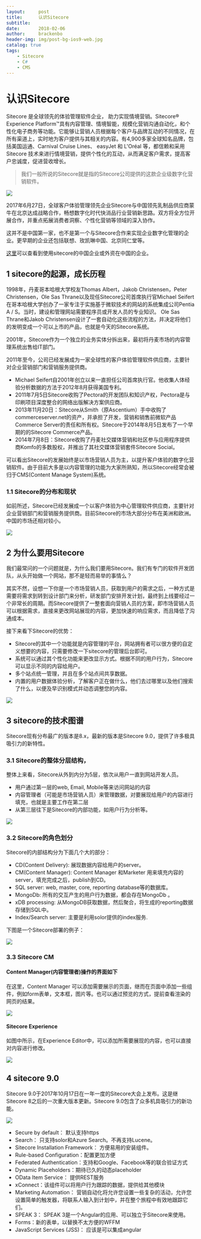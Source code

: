```yaml
---
layout:     post
title:      认识Sitecore
subtitle:
date:       2018-02-06
author:     brackenbo
header-img: img/post-bg-ios9-web.jpg
catalog: true
tags:
    - Sitecore
    - C#
    - CMS
---
```


# 认识Sitecore

Sitecore 是全球领先的体验管理软件企业， 助力实现情境营销。Sitecore® Experience Platform™具有内容管理、情境智能，规模化营销沟通自动化，和个性化电子商务等功能。它能够让营销人员根据每个客户与品牌互动的不同情况，在所有渠道上，实时地为客户提供与其相关的内容。有4,900多家全球知名品牌，包括美国运通、Carnival Cruise Lines、 easyJet 和 L'Oréal 等，都信赖和采用 Sitecore 技术来进行情境营销，提供个性化的互动，从而满足客户需求，提高客户忠诚度，促进营收增长。

> 我们一般所说的Sitecore就是指的Sitecore公司提供的这款企业级数字化营销软件。

![](https://thumbnail0.baidupcs.com/thumbnail/a20c20959687fdaebcd1cdd88f60c864?fid=3190813520-250528-65692526371779&time=1518854400&rt=sh&sign=FDTAER-DCb740ccc5511e5e8fedcff06b081203-gpEVMoX8nrPXHVD9D%2BjcpXx0ofM%3D&expires=8h&chkv=0&chkbd=0&chkpc=&dp-logid=1106106310391193073&dp-callid=0&size=c710_u400&quality=100&vuk=-&ft=video)

2017年6月27日，全球客户体验管理领先企业Sitecore与中国领先乳制品供应商蒙牛在北京达成战略合作，畅想数字化时代快消品行业营销新思路。双方将全方位开展合作，并重点拓展消费者洞察、个性化营销等领域的深入协作。

这并不是中国第一家，也不是第一个与Sitecore合作来实现企业数字化管理的企业。更早期的企业还包括联想、玫凯琳中国、北京同仁堂等。

[这里](https://index.woorank.com/en/reviews?country=cn&technology=sitecore)可以查看到使用sitecore的中国企业或外资在中国的企业。

## 1 sitecore的起源，成长历程

1998年，丹麦哥本哈根大学校友Thomas Albert，Jakob Christensen，Peter Christensen，Ole Sas Thrane以及现任Sitecore公司首席执行官Michael Seifert在哥本哈根大学创办了一家专注于实施基于微软技术的网站的系统集成公司Pentia A / S。当时，建设和管理网站需要程序员或开发人员的专业知识。 Ole Sas Thrane和Jakob Christensen设计了一套自动化这些流程的方法，并决定将他们的发明变成一个可以上市的产品，也就是今天的Sitecore系统。

2001年，Sitecore作为一个独立的业务实体分拆出来，最初将丹麦市场的内容管理系统出售给IT部门。

2011年至今，公司已经发展成为一家全球性的客户体验管理软件供应商，主要针对企业营销部门和营销服务提供商。

* Michael Seifert自2001年创立以来一直担任公司首席执行官。他收集人体经验分析数据的方法于2012年8月获得美国专利。
* 2011年7月5日Sitecore收购了Pectora的开发团队和知识产权，Pectora是与印刷项目深度整合的网络出版解决方案供应商。
* 2013年11月20日：Sitecore从Smith（原Ascentium）手中收购了commerceserver.net的资产，并承担了开发，营销和销售前微软产品Commerce Server的责任和所有权。Sitecore于2014年8月5日发布了一个早期的的Sitecore Commerce产品。
* 2014年7月8日：Sitecore收购了丹麦社交媒体营销和社区参与应用程序提供商Komfo的多数股权，并推出了其社交媒体营销套件Sitecore Social。

可以看出Sitecore的发展始终是以市场营销人员为主，以提升客户体验的数字化营销软件。由于目前大多是以内容管理的功能为大家所熟知，所以Sitecore经常会被归于CMS(Content Manage System)系统。


### 1.1 Sitecore的分布和现状

如前所述，Sitecore已经发展成一个以客户体验为中心管理软件供应商，主要针对企业营销部门和营销服务提供商。目前Sitecore的市场大部分分布在美洲和欧洲。中国的市场还相对较小。

![](https://thumbnail0.baidupcs.com/thumbnail/ddd681c98812985203d8a3b30996fdfa?fid=3190813520-250528-921815512625794&time=1518854400&rt=sh&sign=FDTAER-DCb740ccc5511e5e8fedcff06b081203-LhsQqnK02ysyDOAki%2BciiPB6Chk%3D&expires=2h&chkv=0&chkbd=0&chkpc=&dp-logid=2777635045&dp-callid=0&size=c850_u580&quality=100&vuk=-&ft=video)


## 2  为什么要用Sitecore

我们最常问的一个问题就是，为什么我们要用Sitecore。我们有专门的软件开发团队，从头开始做一个网站，那不是轻而易举的事情么？

其实不然，设想一下你是一个市场营销人员，获取到用户的需求之后，一种方式是需要将需求到转到设计部门来分析，研发部门安排开发计划，最终到上线要经过一个非常长的周期。而Sitecore提供了一整套面向营销人员的方案，即市场营销人员可以根据需求，直接来更改网站展现的内容，更加快速的响应需求，而且降低了沟通成本。

接下来看下Sitecore的优势：

* Sitecore的其中一个功能就是内容管理的平台，网站拥有者可以很方便的自定义想要的内容，只需要修改一下sitecore的管理后台即可。
* 系统可以通过其个性化功能来更改显示方式。根据不同的用户行为，Sitecore可以显示不同的内容给用户。
* 多个站点统一管理，并且在多个站点间共享数据。
* 内置的用户数据体验分析，了解客户正在做什么，他们去过哪里以及他们搜索了什么，以便及早识别模式并动态调整您的内容。

![](https://thumbnail0.baidupcs.com/thumbnail/f2877c9ba792910e1834f0e9282a9e63?fid=3190813520-250528-863182238713373&time=1518854400&rt=sh&sign=FDTAER-DCb740ccc5511e5e8fedcff06b081203-g0wfOfa%2BIVQ6osZjTmv%2BnPOEBk4%3D&expires=2h&chkv=0&chkbd=0&chkpc=&dp-logid=2777635045&dp-callid=0&size=c850_u580&quality=100&vuk=-&ft=video)


## 3  sitecore的技术图谱

Sitecore现有分布最广的版本是8.x，最新的版本是Sitecore 9.0，提供了许多极具吸引力的新特性。

### 3.1 Sitecore的整体分层结构，

整体上来看，Sitecore从外到内分为5层，依次从用户一直到网站开发人员。

* 用户通过第一层的web, Email, Mobile等来访问网站的内容
* 内容管理者（可能是市场营销人员）来管理数据，对要展现给用户的内容进行填充，也就是主要工作在第二层
* 从第三层往下是Sitecore的内部功能，如用户行为分析等。

![](https://thumbnail0.baidupcs.com/thumbnail/86ed8f0827f6394e650c47423d2233f8?fid=3190813520-250528-814807460694841&time=1518854400&rt=sh&sign=FDTAER-DCb740ccc5511e5e8fedcff06b081203-yy4BsypFd1Mt0ZX%2FfeMx6%2Ba7Oaw%3D&expires=2h&chkv=0&chkbd=0&chkpc=&dp-logid=2777635045&dp-callid=0&size=c850_u580&quality=100&vuk=-&ft=video)

### 3.2 Sitecore的角色划分

Sitecore的内部结构分为下面几个大的部分：

* CD(Content Delivery): 展现数据内容给用户的server。
* CM(Content Manager): Content Manager 和Marketer 用来填充内容的server，填充完成之后，publish到CD。
* SQL server: web, master, core, reporting database等的数据库。
* MongoDb: 所有的交互产生的用户行为数据，都会存在MongoDb  。
* xDB processing: 从MongoDB获取数据，然后聚合，将生成的reporting数据存储到SQL中。 
* Index/Search server: 主要是利用solor提供的index服务.

下图是一个Sitecore部署的例子：

![](https://thumbnail0.baidupcs.com/thumbnail/9018f9fd6b32aced0505625b58ca2786?fid=3190813520-250528-75276198173320&time=1518854400&rt=sh&sign=FDTAER-DCb740ccc5511e5e8fedcff06b081203-FG5lO3kc436ZSkjsMIsDa4%2F2uos%3D&expires=2h&chkv=0&chkbd=0&chkpc=&dp-logid=2777635045&dp-callid=0&size=c850_u580&quality=100&vuk=-&ft=video)

### 3.3 Sitecore CM

#### Content Manager(内容管理者)操作的界面如下

在这里，Content Manager 可以添加需要展示的页面，继而在页面中添加一些组件，例如form表单，文本框，图片等。也可以通过预览的方式，提前查看渲染的网页的结果。

![](https://thumbnail0.baidupcs.com/thumbnail/7dbc9524eadfa5a4dc5524c42d7ac5a0?fid=3190813520-250528-279865903442126&time=1518854400&rt=sh&sign=FDTAER-DCb740ccc5511e5e8fedcff06b081203-9FAit4dVt9pIWlNXaFisrJ94tnQ%3D&expires=2h&chkv=0&chkbd=0&chkpc=&dp-logid=2777635045&dp-callid=0&size=c850_u580&quality=100&vuk=-&ft=video)

#### Sitecore Experience

如图中所示，在Experience Editor中，可以添加所需要展现的内容，也可以直接对内容进行修改。

![](https://thumbnail0.baidupcs.com/thumbnail/a2e9d9d440696213ac4fd48b40309b47?fid=3190813520-250528-352997024701073&time=1518854400&rt=sh&sign=FDTAER-DCb740ccc5511e5e8fedcff06b081203-gj%2F6vLgnWzGgtpsW27Vtv4pggf0%3D&expires=2h&chkv=0&chkbd=0&chkpc=&dp-logid=2777635045&dp-callid=0&size=c850_u580&quality=100&vuk=-&ft=video)

## 4  sitecore 9.0

Sitecore 9.0于2017年10月17日在一年一度的Sitecore大会上发布。这是继Sitecore 8之后的一次重大版本更新。Sitecore 9.0包含了众多机具吸引力的新功能。

![](https://thumbnail0.baidupcs.com/thumbnail/a1c620dd4ec19ea2fc7e2f5fe68c5136?fid=3190813520-250528-91859179642064&time=1518854400&rt=sh&sign=FDTAER-DCb740ccc5511e5e8fedcff06b081203-4uoL2UJf4%2FaZ7wT51gylTjV7ZXE%3D&expires=8h&chkv=0&chkbd=0&chkpc=&dp-logid=1106147210102810909&dp-callid=0&size=c710_u400&quality=100&vuk=-&ft=video)

* Secure by default： 默认支持https
* Search： 只支持solor和Azure Search。不再支持Lucene。
* Sitecore Installation Framework： 方便易用的安装组件。
* Rule-based Configuration：配置更加方便
* Federated Authentication：支持和Google、Facebook等的联合验证方式
* Dynamic Placeholders：期待已久的动态placeholder
* OData Item Service： 提供REST服务
* xConnect：该组件可以将用户行为跟踪的数据，提供给其他模块
* Marketing Automation： 营销自动化将允许您设置一些复杂的活动，允许您设置简单的触发器，将联系人输入到计划中，并在整个旅程中有效地跟踪它们。
* SPEAK 3： SPEAK 3是一个Angular的应用、可以独立于Sitecore来使用。
* Forms：新的表单，以替换不太方便的WFFM
* JavaScript Services (JSS)： 应该是可以集成angular

